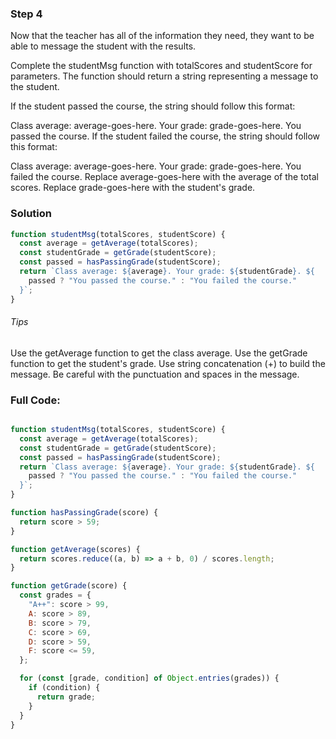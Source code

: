 ### Step 4

Now that the teacher has all of the
information they need, they want to
be able to message the student with the results.

Complete the studentMsg function with
totalScores and studentScore for parameters.
The function should return a string representing a message to the student.

If the student passed the course,
the string should follow this format:

Class average: average-goes-here.
Your grade: grade-goes-here. You passed the course.
If the student failed the course,
the string should follow this format:

Class average: average-goes-here.
Your grade: grade-goes-here. You failed the course.
Replace average-goes-here with the
average of the total scores.
Replace grade-goes-here with the student's grade.

### Solution

```js
function studentMsg(totalScores, studentScore) {
  const average = getAverage(totalScores);
  const studentGrade = getGrade(studentScore);
  const passed = hasPassingGrade(studentScore);
  return `Class average: ${average}. Your grade: ${studentGrade}. ${
    passed ? "You passed the course." : "You failed the course."
  }`;
}
```

###### Tips

Use the getAverage function to get the class average.
Use the getGrade function to get the student's grade.
Use string concatenation (+) to build the message.
Be careful with the punctuation and spaces in the message.

### Full Code:

```js  

function studentMsg(totalScores, studentScore) {
  const average = getAverage(totalScores);
  const studentGrade = getGrade(studentScore);
  const passed = hasPassingGrade(studentScore);
  return `Class average: ${average}. Your grade: ${studentGrade}. ${
    passed ? "You passed the course." : "You failed the course."
  }`;
}

function hasPassingGrade(score) {
  return score > 59;
}

function getAverage(scores) {
  return scores.reduce((a, b) => a + b, 0) / scores.length;
}

function getGrade(score) {
  const grades = {
    "A++": score > 99,
    A: score > 89,
    B: score > 79,
    C: score > 69,
    D: score > 59,
    F: score <= 59,
  };

  for (const [grade, condition] of Object.entries(grades)) {
    if (condition) {
      return grade;
    }
  }
}
```